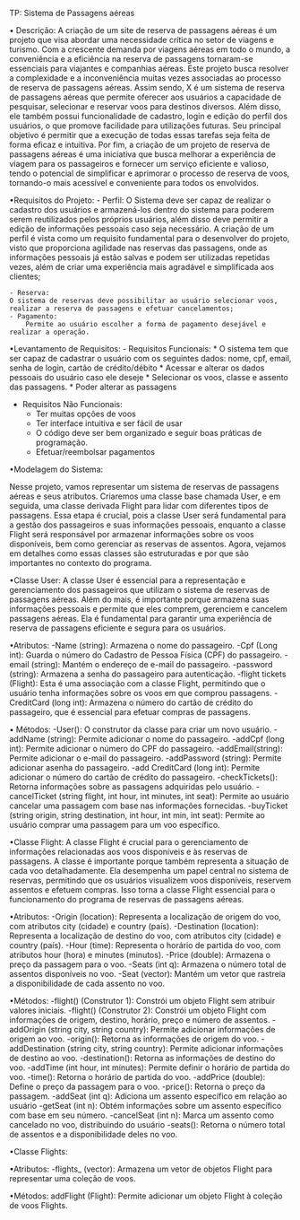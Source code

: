  TP: Sistema de Passagens aéreas



 
 • Descrição:
	A criação de um site de reserva de passagens aéreas é um projeto que visa abordar uma necessidade crítica no setor de viagens e turismo. Com a crescente demanda por viagens aéreas em todo o mundo, a conveniência e a eficiência na reserva de passagens tornaram-se essenciais para viajantes e companhias aéreas. Este projeto busca resolver a complexidade e a inconveniência muitas vezes associadas ao processo de reserva de passagens aéreas. Assim sendo, X é um sistema de reserva de passagens aéreas que permite oferecer aos usuários a capacidade de pesquisar, selecionar e reservar voos para destinos diversos. Além disso, ele também possui funcionalidade de cadastro, login e edição do perfil dos usuários, o que promove facilidade para utilizações futuras. Seu principal objetivo é permitir que a execução de todas essas tarefas seja feita de forma eficaz e intuitiva. Por fim, a criação de um projeto de reserva de passagens aéreas é uma iniciativa que busca melhorar a experiência de viagem para os passageiros e fornecer um serviço eficiente e valioso, tendo o potencial de simplificar e aprimorar o processo de reserva de voos, tornando-o mais acessível e conveniente para todos os envolvidos.

 •Requisitos do Projeto:
    - Perfil:
        O Sistema deve ser capaz de realizar o cadastro dos usuários e armazená-los dentro do sistema para poderem serem reutilizados pelos próprios usuários, além disso deve permitir a edição de informações pessoais caso seja necessário. A criação de um perfil é vista como um requisito fundamental para o desenvolver do projeto, visto que proporciona agilidade nas reservas das passagens, onde as informações pessoais já estão salvas e podem ser utilizadas repetidas vezes, além de criar uma experiência mais agradável e simplificada aos clientes;
	
    - Reserva:
	O sistema de reservas deve possibilitar ao usuário selecionar voos, realizar a reserva de passagens e efetuar cancelamentos; 
    - Pagamento:
	    Permite ao usuário escolher a forma de pagamento desejável e realizar a operação.

 •Levantamento de Requisitos:
    - Requisitos Funcionais:
       * O sistema tem que ser capaz de cadastrar o usuário com os seguintes dados: nome, cpf, email, senha de login, cartão de crédito/débito
       * Acessar e alterar os dados pessoais do usuário caso ele deseje
       * Selecionar os voos, classe e assento das passagens.
       * Poder alterar as passagens

   - Requisitos Não Funcionais:
      *  Ter muitas opções de voos
      *  Ter interface intuitiva e ser fácil de usar
      *  O código deve ser bem organizado e seguir boas práticas de programação.
      *  Efetuar/reembolsar pagamentos

•Modelagem do Sistema:

Nesse projeto, vamos representar um sistema de reservas de passagens aéreas e seus atributos. Criaremos uma classe base chamada User, e em seguida, uma classe derivada Flight para lidar com diferentes tipos de passagens. Essa etapa é crucial, pois a classe User será fundamental para a gestão dos passageiros e suas informações pessoais, enquanto a classe Flight será responsável por armazenar informações sobre os voos disponíveis, bem como gerenciar as reservas de assentos. Agora, vejamos em detalhes como essas classes são estruturadas e por que são importantes no contexto do programa.

•Classe User:
A classe User é essencial para a representação e gerenciamento dos passageiros que utilizam o sistema de reservas de passagens aéreas. Além do mais, é importante porque armazena suas informações pessoais e permite que eles comprem, gerenciem e cancelem passagens aéreas. Ela é fundamental para garantir uma experiência de reserva de passagens eficiente e segura para os usuários.


•Atributos:
	-Name (string): Armazena o nome do passageiro.
	-Cpf (Long int): Guarda o número do Cadastro de Pessoa Física (CPF) do passageiro.
	-email (string): Mantém o endereço de e-mail do passageiro.
	-password (string): Armazena a senha do passageiro para autenticação.
	-flight tickets (Flight): Esta é uma associação com a classe Flight, permitindo que o usuário tenha informações sobre os voos em que comprou passagens.
	-CreditCard (long int): Armazena o número do cartão de crédito do passageiro, que é essencial para efetuar compras de passagens.
 
• Métodos:
	-User(): O construtor da classe para criar um novo usuário.
	-addName (string): Permite adicionar  o nome do passageiro.
	-addCpf (long int): Permite adicionar o número do CPF do passageiro.
	-addEmail(string): Permite adicionar o e-mail do passageiro.
	-addPassword (string): Permite adicionar asenha do passageiro.
	-add CreditCard (long int): Permite adicionar o número do cartão de crédito do passageiro.
	-checkTickets(): Retorna informações sobre as passagens adquiridas pelo usuário.
	-cancelTicket (string flight, int hour, int minutes, int seat): Permite ao usuário cancelar uma passagem com base nas informações fornecidas.
	-buyTicket (string origin, string destination, int hour, int min, int seat): Permite ao usuário comprar uma passagem para um voo específico.


•Classe Flight:
A classe Flight é crucial para o gerenciamento de informações relacionadas aos voos disponíveis e às reservas de passagens. A classe é importante porque também representa a situação de cada voo detalhadamente. Ela desempenha um papel central no sistema de reservas, permitindo que os usuários visualizem voos disponíveis, reservem assentos e efetuem compras. Isso torna a classe Flight essencial para o funcionamento do programa de reservas de passagens aéreas.


•Atributos:
	-Origin (location): Representa a localização de origem do voo, com atributos city (cidade) e country (país).
	-Destination (location): Representa a localização de destino do voo, com atributos city (cidade) e country (país).
	-Hour (time): Representa o horário de partida do voo, com atributos hour (hora) e minutes (minutos).
	-Price (double): Armazena o preço da passagem para o voo.
	-Seats (int q): Armazena o número total de assentos disponíveis no voo.
	-Seat (vector<bool>): Mantém um vetor que rastreia a disponibilidade de cada assento no voo.
 
•Métodos:
	-flight() (Construtor 1): Constrói um objeto Flight sem atribuir valores iniciais.
	-flight() (Construtor 2): Constrói um objeto Flight com informações de origem, destino, horário, preço e número de assentos.
	-addOrigin (string city, string country): Permite adicionar informações de origem ao voo.
	-origin(): Retorna as informações de origem do voo.
	-addDestination (string city, string country): Permite adicionar informações de destino ao voo.
	-destination(): Retorna as informações de destino do voo.
	-addTime (int hour, int minutes): Permite definir o horário de partida do voo.
	-time(): Retorna o horário de partida do voo.
	-addPrice (double): Define o preço da passagem para o voo.
	-price(): Retorna o preço da passagem.
	-addSeat (int q): Adiciona um assento específico em relação ao usuário
	-getSeat (int n): Obtém informações sobre um assento específico com base em seu número.
	-cancelSeat (int n): Marca um assento como cancelado no voo, distribuindo do usuário
	-seats(): Retorna o número total de assentos e a disponibilidade deles no voo.
 
•Classe Flights: 

•Atributos:
	-flights_ (vector<Flight>): Armazena um vetor de objetos Flight para representar uma coleção de voos.
 
•Métodos:
addFlight (Flight): Permite adicionar um objeto Flight à coleção de voos Flights.

